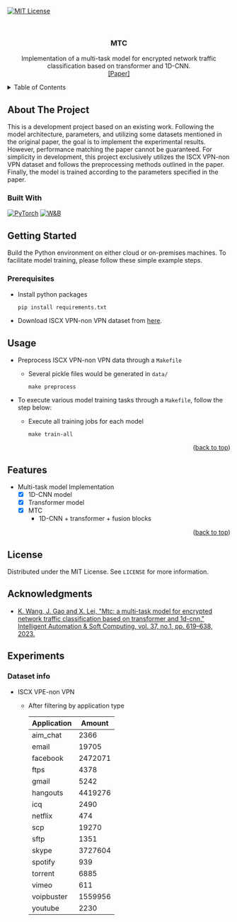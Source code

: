 <a name="readme-top"></a>
<!-- PROJECT SHIELDS -->
[![MIT License][license-shield]][license-url]

<!-- PROJECT LOGO -->
<br />
<div align="center">
  <h3 align="center">MTC</h3>

  <p align="center">
    Implementation of a multi-task model for encrypted network traffic classification based on transformer and 1D-CNN.
    <br />
    <a href="https://www.techscience.com/iasc/v37n1/52667/html">[Paper]</a>
  </p>
</div>


<!-- TABLE OF CONTENTS -->
<details>
  <summary>Table of Contents</summary>
  <ol>
    <li>
      <a href="#about-the-project">About The Project</a>
      <ul>
        <li><a href="#built-with">Built With</a></li>
      </ul>
    </li>
    <li>
      <a href="#getting-started">Getting Started</a>
      <ul>
        <li><a href="#prerequisites">Prerequisites</a></li>
      </ul>
    </li>
    <li><a href="#usage">Usage</a></li>
    <li><a href="#features">Roadmap</a></li>
    <li><a href="#license">License</a></li>
    <li><a href="#acknowledgments">Acknowledgments</a></li>
    <li><a href="#experiments">Experiments</a></li>
  </ol>
</details>

<!-- ABOUT THE PROJECT -->
## About The Project
This is a development project based on an existing work. Following the model architecture, parameters, and utilizing some datasets mentioned in the original paper, the goal is to implement the experimental results. However, performance matching the paper cannot be guaranteed. For simplicity in development, this project exclusively utilizes the ISCX VPN-non VPN dataset and follows the preprocessing methods outlined in the paper. Finally, the model is trained according to the parameters specified in the paper.

### Built With
[![PyTorch][pytorch-shield]][pytorch-url]
[![W&B][wandb-shield]][wandb-url]

<!-- GETTING STARTED -->
## Getting Started
Build the Python environment on either cloud or on-premises machines. 
To facilitate model training, please follow these simple example steps.

### Prerequisites

* Install python packages
  ```sh
  pip install requirements.txt
  ```
* Download ISCX VPN-non VPN dataset from [here](https://www.unb.ca/cic/datasets/vpn.html).

<!-- USAGE EXAMPLES -->
## Usage
* Preprocess ISCX VPN-non VPN data through a `Makefile`
  * Several pickle files would be generated in `data/`
    ```shell
    make preprocess
    ```

* To execute various model training tasks through a `Makefile`, follow the step below:
  * Execute all training jobs for each model
    ```shell
    make train-all
    ```
<p align="right">(<a href="#readme-top">back to top</a>)</p>

<!-- FEATURES -->
## Features
- Multi-task model Implementation
  - [x] 1D-CNN model
  - [x] Transformer  model
  - [x] MTC 
    - 1D-CNN + transformer + fusion blocks

<p align="right">(<a href="#readme-top">back to top</a>)</p>

<!-- LICENSE -->
## License
Distributed under the MIT License. See `LICENSE` for more information.

<!-- ACKNOWLEDGMENTS -->
## Acknowledgments
* [K. Wang, J. Gao and X. Lei, "Mtc: a multi-task model for encrypted network traffic classification based on transformer and 1d-cnn," Intelligent Automation & Soft Computing, vol. 37, no.1, pp. 619–638, 2023.
](https://www.techscience.com/iasc/v37n1/52667/html)

<!-- MARKDOWN LINKS & IMAGES -->
<!-- https://www.markdownguide.org/basic-syntax/#reference-style-links -->
[license-shield]: https://img.shields.io/github/license/github_username/repo_name.svg?style=for-the-badge
[license-url]: https://github.com/yuchengml/MTC/blob/main/LICENSE
[pytorch-shield]: https://img.shields.io/badge/PyTorch-EE4C2C?style=for-the-badge&logo=pytorch&logoColor=white
[pytorch-url]: https://pytorch.org/
[wandb-shield]: https://img.shields.io/badge/Weights_&_Biases-FFBE00?style=for-the-badge&logo=WeightsAndBiases&logoColor=white
[wandb-url]: https://wandb.ai/site

<!-- EXPERIMENTS -->
## Experiments
### Dataset info
- ISCX VPE-non VPN
  - After filtering by application type

    | Application  | Amount    | 
    | ------------ | --------- |
    | aim_chat     | 2366      |
    | email        | 19705     |
    | facebook     | 2472071   |
    | ftps         | 4378      |
    | gmail        | 5242      |
    | hangouts     | 4419276   |
    | icq          | 2490      |
    | netflix      | 474       |
    | scp          | 19270     |
    | sftp         | 1351      |
    | skype        | 3727604   |
    | spotify      | 939       |
    | torrent      | 6885      |
    | vimeo        | 611       |
    | voipbuster   | 1559956   |
    | youtube      | 2230      |

